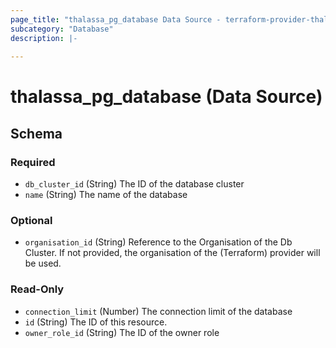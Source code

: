 ```yaml
---
page_title: "thalassa_pg_database Data Source - terraform-provider-thalassa"
subcategory: "Database"
description: |-
  
---
```


# thalassa_pg_database (Data Source)





<!-- schema generated by tfplugindocs -->
## Schema

### Required

- `db_cluster_id` (String) The ID of the database cluster
- `name` (String) The name of the database

### Optional

- `organisation_id` (String) Reference to the Organisation of the Db Cluster. If not provided, the organisation of the (Terraform) provider will be used.

### Read-Only

- `connection_limit` (Number) The connection limit of the database
- `id` (String) The ID of this resource.
- `owner_role_id` (String) The ID of the owner role 